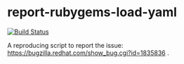 # report-rubygems-load-yaml

[![Build Status](https://travis-ci.org/junaruga/report-rubygems-load-yaml.svg?branch=master)](https://travis-ci.org/junaruga/report-rubygems-load-yaml)

A reproducing script to report the issue: https://bugzilla.redhat.com/show_bug.cgi?id=1835836 .
